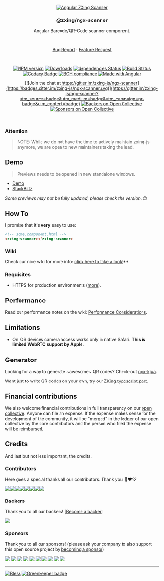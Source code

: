 <div align="center">

[![Angular ZXing Scanner](https://user-images.githubusercontent.com/3942006/61757715-28a44800-ad98-11e9-9f58-555d2f187c50.png)](https://github.com/zxing-js/ngx-scanner)


### @zxing/ngx-scanner

Angular Barcode/QR-Code scanner component.

<br>

[Bug Report](https://github.com/zxing-js/ngx-scanner/issues/new?template=Bug_report.md)
·
[Feature Request](https://github.com/zxing-js/ngx-scanner/issues/new?template=Feature_request.md&labels=feature)

<br>

[![NPM version](https://img.shields.io/npm/v/@zxing/ngx-scanner.svg?&label=npm)](https://www.npmjs.com/package/@zxing/ngx-scanner )
[![Downloads](https://img.shields.io/npm/dm/@zxing/ngx-scanner.svg)](https://npmjs.org/package/@zxing/ngx-scanner )
[![dependencies Status](https://david-dm.org/zxing-js/ngx-scanner/status.svg)](https://david-dm.org/zxing-js/ngx-scanner)
[![Build Status](https://travis-ci.com/zxing-js/ngx-scanner.svg?branch=master)](https://travis-ci.com/zxing-js/ngx-scanner)
[![Codacy Badge](https://api.codacy.com/project/badge/Grade/2a948ce56d16433fb4087f99ec17bd92)](https://www.codacy.com/app/zxing/ngx-scanner?utm_source=github.com&amp;utm_medium=referral&amp;utm_content=zxing-js/ngx-scanner&amp;utm_campaign=Badge_Grade)
[![BCH compliance](https://bettercodehub.com/edge/badge/zxing-js/ngx-scanner?branch=master)](https://bettercodehub.com/)
[![Made with Angular](https://img.shields.io/badge/Made%20with-Angular-E13137.svg)](https://angular.io)

[![Join the chat at https://gitter.im/zxing-js/ngx-scanner](https://badges.gitter.im/zxing-js/ngx-scanner.svg)](https://gitter.im/zxing-js/ngx-scanner?utm_source=badge&utm_medium=badge&utm_campaign=pr-badge&utm_content=badge)
[![Backers on Open Collective](https://opencollective.com/zxing-js/backers/badge.svg)](#backers) 
[![Sponsors on Open Collective](https://opencollective.com/zxing-js/sponsors/badge.svg)](#sponsors)

</div>

<br>

### Attention

>NOTE: While we do not have the time to actively maintain zxing-js anymore, we are open to new maintainers taking the lead.

## Demo

> Previews needs to be opened in new standalone windows.

- [Demo](https://zxing-js.github.io/ngx-scanner/)
- [StackBlitz](https://zxing-ngx-scanner.stackblitz.io/)

_Some previews may not be fully updated, please check the version._ 😉

## How To

I promise that it's **very** easy to use:

```html
<!-- some.component.html -->
<zxing-scanner></zxing-scanner>
```

### Wiki

Check our nice wiki for more info: [click here to take a look!](https://github.com/zxing-js/ngx-scanner/wiki)**

### Requisites

 - HTTPS for production environments ([more](https://stackoverflow.com/a/34198101/4367683)).

## Performance

Read our performance notes on the wiki: [Performance Considerations](https://github.com/zxing-js/ngx-scanner/wiki/Performance-Considerations).


## Limitations

- On iOS devices camera access works only in native Safari. **This is limited WebRTC support by Apple.**


## Generator

Looking for a way to generate ~awesome~ QR codes? Check-out [ngx-kjua](https://github.com/werthdavid/ngx-kjua).

Want just to write QR codes on your own, try our [ZXing typescript port](https://github.com/zxing-js/library).


## Financial contributions

 We also welcome financial contributions in full transparency on our [open collective](https://opencollective.com/zxing-js).
 Anyone can file an expense. If the expense makes sense for the development of the community, it will be "merged" in the ledger of our open collective by the core contributors and the person who filed the expense will be reimbursed.


## Credits

And last but not less important, the credits.


### Contributors

Here goes a special thanks all our contributors. Thank you! 🖤❤️♡

[![](https://sourcerer.io/fame/odahcam/zxing-js/ngx-scanner/images/0)](https://sourcerer.io/fame/odahcam/zxing-js/ngx-scanner/links/0)[![](https://sourcerer.io/fame/odahcam/zxing-js/ngx-scanner/images/1)](https://sourcerer.io/fame/odahcam/zxing-js/ngx-scanner/links/1)[![](https://sourcerer.io/fame/odahcam/zxing-js/ngx-scanner/images/2)](https://sourcerer.io/fame/odahcam/zxing-js/ngx-scanner/links/2)[![](https://sourcerer.io/fame/odahcam/zxing-js/ngx-scanner/images/3)](https://sourcerer.io/fame/odahcam/zxing-js/ngx-scanner/links/3)[![](https://sourcerer.io/fame/odahcam/zxing-js/ngx-scanner/images/4)](https://sourcerer.io/fame/odahcam/zxing-js/ngx-scanner/links/4)[![](https://sourcerer.io/fame/odahcam/zxing-js/ngx-scanner/images/5)](https://sourcerer.io/fame/odahcam/zxing-js/ngx-scanner/links/5)[![](https://sourcerer.io/fame/odahcam/zxing-js/ngx-scanner/images/6)](https://sourcerer.io/fame/odahcam/zxing-js/ngx-scanner/links/6)[![](https://sourcerer.io/fame/odahcam/zxing-js/ngx-scanner/images/7)](https://sourcerer.io/fame/odahcam/zxing-js/ngx-scanner/links/7)


 ### Backers

 Thank you to all our backers! [[Become a backer](https://opencollective.com/zxing-js#backer)]

 <a href="https://opencollective.com/zxing-js#backers" target="_blank"><img src="https://opencollective.com/zxing-js/backers.svg?width=890"></a>


 ### Sponsors

 Thank you to all our sponsors! (please ask your company to also support this open source project by [becoming a sponsor](https://opencollective.com/zxing-js#sponsor))

 <a href="https://opencollective.com/zxing-js/sponsor/0/website" target="_blank"><img src="https://opencollective.com/zxing-js/sponsor/0/avatar.svg"></a>
 <a href="https://opencollective.com/zxing-js/sponsor/1/website" target="_blank"><img src="https://opencollective.com/zxing-js/sponsor/1/avatar.svg"></a>
 <a href="https://opencollective.com/zxing-js/sponsor/2/website" target="_blank"><img src="https://opencollective.com/zxing-js/sponsor/2/avatar.svg"></a>
 <a href="https://opencollective.com/zxing-js/sponsor/3/website" target="_blank"><img src="https://opencollective.com/zxing-js/sponsor/3/avatar.svg"></a>
 <a href="https://opencollective.com/zxing-js/sponsor/4/website" target="_blank"><img src="https://opencollective.com/zxing-js/sponsor/4/avatar.svg"></a>
 <a href="https://opencollective.com/zxing-js/sponsor/5/website" target="_blank"><img src="https://opencollective.com/zxing-js/sponsor/5/avatar.svg"></a>
 <a href="https://opencollective.com/zxing-js/sponsor/6/website" target="_blank"><img src="https://opencollective.com/zxing-js/sponsor/6/avatar.svg"></a>
 <a href="https://opencollective.com/zxing-js/sponsor/7/website" target="_blank"><img src="https://opencollective.com/zxing-js/sponsor/7/avatar.svg"></a>
 <a href="https://opencollective.com/zxing-js/sponsor/8/website" target="_blank"><img src="https://opencollective.com/zxing-js/sponsor/8/avatar.svg"></a>
 <a href="https://opencollective.com/zxing-js/sponsor/9/website" target="_blank"><img src="https://opencollective.com/zxing-js/sponsor/9/avatar.svg"></a>

---

[![Bless](https://cdn.rawgit.com/LunaGao/BlessYourCodeTag/master/tags/alpaca.svg)](http://lunagao.github.io/BlessYourCodeTag/) [![Greenkeeper badge](https://badges.greenkeeper.io/zxing-js/ngx-scanner.svg)](https://greenkeeper.io/)

